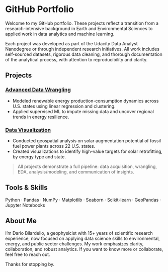 # GitHub Portfolio

Welcome to my GitHub portfolio. These projects reflect a transition from a research-intensive background in Earth and Environmental Sciences to applied work in data analytics and machine learning. 

Each project was developed as part of the Udacity Data Analyst Nanodegree or through independent research initiatives. All work includes self-sourced datasets, rigorous data cleaning, and thorough documentation of the analytical process, with attention to reproducibility and clarity.

## Projects

### [Advanced Data Wrangling](./Data_Analyst_Projects/Udacity_Advanced_Data_Wrangling)
- Modeled renewable energy production-consumption dynamics across U.S. states using linear regression and clustering.
- Applied supervised ML to impute missing data and uncover regional trends in energy resilience.

### [Data Visualization](./Data_Analyst_Projects/Udacity_Data_Visualization)
- Conducted geospatial analysis on solar augmentation potential of fossil fuel power plants across 22 U.S. states.
- Created visualizations to identify high-value targets for solar retrofitting, by energy type and state.

> All projects demonstrate a full pipeline: data acquisition, wrangling, EDA, analysis/modeling, and communication of insights.

## Tools & Skills
Python · Pandas · NumPy · Matplotlib · Seaborn · Scikit-learn · GeoPandas · Jupyter Notebooks

## About Me
I’m Dario Bilardello, a geophysicist with 15+ years of scientific research experience, now focused on applying data science skills to environmental, energy, and public sector challenges. My work emphasizes clarity, collaboration, and robust analytics. If you want to know more or collaborate, feel free to reach out.

Thanks for stopping by.
